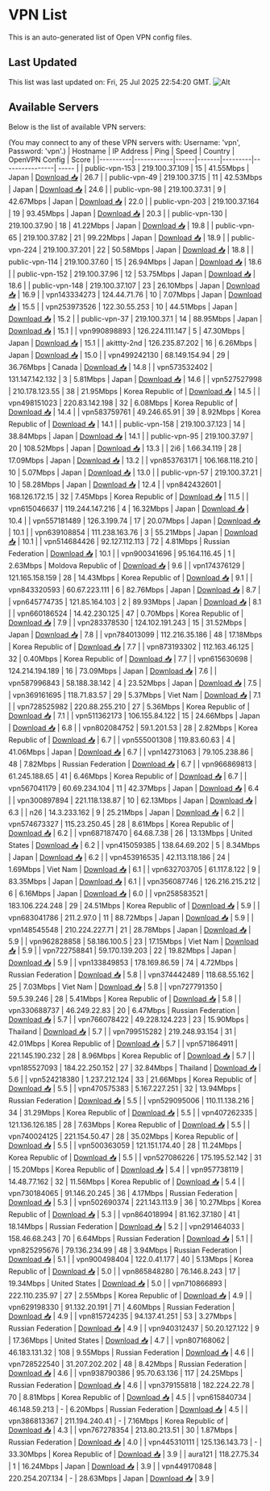 # VPN List

This is an auto-generated list of Open VPN config files.

## Last Updated

This list was last updated on: Fri, 25 Jul 2025 22:54:20 GMT.
![Alt](https://repobeats.axiom.co/api/embed/186b98318ef1479477931607c1ad7d823f12451f.svg "Repobeats analytics image")

## Available Servers

Below is the list of available VPN servers:

(You may connect to any of these VPN servers with: Username: 'vpn', Password: 'vpn'.)
| Hostname | IP Address | Ping | Speed | Country | OpenVPN Config | Score |
|----------|------------|------|-------|---------|----------------| ----- |
| public-vpn-153 | 219.100.37.109 | 15 | 41.55Mbps | Japan | [Download 📥](./configs/server_0_JP.ovpn) | 26.7 |
| public-vpn-49 | 219.100.37.15 | 11 | 42.53Mbps | Japan | [Download 📥](./configs/server_1_JP.ovpn) | 24.6 |
| public-vpn-98 | 219.100.37.31 | 9 | 42.67Mbps | Japan | [Download 📥](./configs/server_2_JP.ovpn) | 22.0 |
| public-vpn-203 | 219.100.37.164 | 19 | 93.45Mbps | Japan | [Download 📥](./configs/server_3_JP.ovpn) | 20.3 |
| public-vpn-130 | 219.100.37.90 | 18 | 41.22Mbps | Japan | [Download 📥](./configs/server_4_JP.ovpn) | 19.8 |
| public-vpn-65 | 219.100.37.82 | 21 | 99.22Mbps | Japan | [Download 📥](./configs/server_5_JP.ovpn) | 18.9 |
| public-vpn-224 | 219.100.37.201 | 22 | 50.58Mbps | Japan | [Download 📥](./configs/server_6_JP.ovpn) | 18.8 |
| public-vpn-114 | 219.100.37.60 | 15 | 26.94Mbps | Japan | [Download 📥](./configs/server_7_JP.ovpn) | 18.6 |
| public-vpn-152 | 219.100.37.96 | 12 | 53.75Mbps | Japan | [Download 📥](./configs/server_8_JP.ovpn) | 18.6 |
| public-vpn-148 | 219.100.37.107 | 23 | 26.10Mbps | Japan | [Download 📥](./configs/server_9_JP.ovpn) | 16.9 |
| vpn143334273 | 124.44.71.76 | 10 | 7.07Mbps | Japan | [Download 📥](./configs/server_10_JP.ovpn) | 15.5 |
| vpn253973526 | 122.30.55.253 | 10 | 44.51Mbps | Japan | [Download 📥](./configs/server_11_JP.ovpn) | 15.2 |
| public-vpn-37 | 219.100.37.1 | 14 | 88.95Mbps | Japan | [Download 📥](./configs/server_12_JP.ovpn) | 15.1 |
| vpn990898893 | 126.224.111.147 | 5 | 47.30Mbps | Japan | [Download 📥](./configs/server_13_JP.ovpn) | 15.1 |
| akittty-2nd | 126.235.87.202 | 16 | 6.26Mbps | Japan | [Download 📥](./configs/server_14_JP.ovpn) | 15.0 |
| vpn499242130 | 68.149.154.94 | 29 | 36.76Mbps | Canada | [Download 📥](./configs/server_15_CA.ovpn) | 14.8 |
| vpn573532402 | 131.147.142.132 | 3 | 5.81Mbps | Japan | [Download 📥](./configs/server_16_JP.ovpn) | 14.6 |
| vpn527527998 | 210.178.123.55 | 38 | 21.95Mbps | Korea Republic of | [Download 📥](./configs/server_17_KR.ovpn) | 14.5 |
| vpn498151023 | 220.83.142.198 | 32 | 6.08Mbps | Korea Republic of | [Download 📥](./configs/server_18_KR.ovpn) | 14.4 |
| vpn583759761 | 49.246.65.91 | 39 | 8.92Mbps | Korea Republic of | [Download 📥](./configs/server_19_KR.ovpn) | 14.1 |
| public-vpn-158 | 219.100.37.123 | 14 | 38.84Mbps | Japan | [Download 📥](./configs/server_20_JP.ovpn) | 14.1 |
| public-vpn-95 | 219.100.37.97 | 20 | 108.52Mbps | Japan | [Download 📥](./configs/server_21_JP.ovpn) | 13.3 |
| 2i6 | 1.66.34.119 | 28 | 17.09Mbps | Japan | [Download 📥](./configs/server_22_JP.ovpn) | 13.2 |
| vpn853763171 | 106.168.118.210 | 10 | 5.07Mbps | Japan | [Download 📥](./configs/server_23_JP.ovpn) | 13.0 |
| public-vpn-57 | 219.100.37.21 | 10 | 58.28Mbps | Japan | [Download 📥](./configs/server_24_JP.ovpn) | 12.4 |
| vpn842432601 | 168.126.172.15 | 32 | 7.45Mbps | Korea Republic of | [Download 📥](./configs/server_25_KR.ovpn) | 11.5 |
| vpn615046637 | 119.244.147.216 | 4 | 16.32Mbps | Japan | [Download 📥](./configs/server_26_JP.ovpn) | 10.4 |
| vpn557181489 | 126.3.199.74 | 17 | 20.07Mbps | Japan | [Download 📥](./configs/server_27_JP.ovpn) | 10.1 |
| vpn639108854 | 111.238.163.76 | 3 | 55.21Mbps | Japan | [Download 📥](./configs/server_28_JP.ovpn) | 10.1 |
| vpn514684426 | 92.127.112.113 | 72 | 4.81Mbps | Russian Federation | [Download 📥](./configs/server_29_RU.ovpn) | 10.1 |
| vpn900341696 | 95.164.116.45 | 1 | 2.63Mbps | Moldova Republic of | [Download 📥](./configs/server_30_MD.ovpn) | 9.6 |
| vpn174376129 | 121.165.158.159 | 28 | 14.43Mbps | Korea Republic of | [Download 📥](./configs/server_31_KR.ovpn) | 9.1 |
| vpn843320593 | 60.67.223.111 | 6 | 82.76Mbps | Japan | [Download 📥](./configs/server_32_JP.ovpn) | 8.7 |
| vpn645774735 | 121.85.164.103 | 2 | 89.93Mbps | Japan | [Download 📥](./configs/server_33_JP.ovpn) | 8.1 |
| vpn660186524 | 14.42.230.125 | 47 | 0.70Mbps | Korea Republic of | [Download 📥](./configs/server_34_KR.ovpn) | 7.9 |
| vpn283378530 | 124.102.191.243 | 15 | 31.52Mbps | Japan | [Download 📥](./configs/server_35_JP.ovpn) | 7.8 |
| vpn784013099 | 112.216.35.186 | 48 | 17.18Mbps | Korea Republic of | [Download 📥](./configs/server_36_KR.ovpn) | 7.7 |
| vpn873193302 | 112.163.46.125 | 32 | 0.40Mbps | Korea Republic of | [Download 📥](./configs/server_37_KR.ovpn) | 7.7 |
| vpn615630698 | 124.214.194.189 | 16 | 73.09Mbps | Japan | [Download 📥](./configs/server_38_JP.ovpn) | 7.6 |
| vpn587996843 | 58.188.38.142 | 4 | 23.52Mbps | Japan | [Download 📥](./configs/server_39_JP.ovpn) | 7.5 |
| vpn369161695 | 118.71.83.57 | 29 | 5.37Mbps | Viet Nam | [Download 📥](./configs/server_40_VN.ovpn) | 7.1 |
| vpn728525982 | 220.88.255.210 | 27 | 5.36Mbps | Korea Republic of | [Download 📥](./configs/server_41_KR.ovpn) | 7.1 |
| vpn511362173 | 106.155.84.122 | 15 | 24.66Mbps | Japan | [Download 📥](./configs/server_42_JP.ovpn) | 6.8 |
| vpn802084752 | 59.1.201.53 | 28 | 2.82Mbps | Korea Republic of | [Download 📥](./configs/server_43_KR.ovpn) | 6.7 |
| vpn555001308 | 119.83.60.63 | 4 | 41.06Mbps | Japan | [Download 📥](./configs/server_44_JP.ovpn) | 6.7 |
| vpn142731063 | 79.105.238.86 | 48 | 7.82Mbps | Russian Federation | [Download 📥](./configs/server_45_RU.ovpn) | 6.7 |
| vpn966869813 | 61.245.188.65 | 41 | 6.46Mbps | Korea Republic of | [Download 📥](./configs/server_46_KR.ovpn) | 6.7 |
| vpn567041179 | 60.69.234.104 | 11 | 42.37Mbps | Japan | [Download 📥](./configs/server_47_JP.ovpn) | 6.4 |
| vpn300897894 | 221.118.138.87 | 10 | 62.13Mbps | Japan | [Download 📥](./configs/server_48_JP.ovpn) | 6.3 |
| n26 | 14.3.233.162 | 9 | 25.21Mbps | Japan | [Download 📥](./configs/server_49_JP.ovpn) | 6.2 |
| vpn574673327 | 115.23.250.45 | 28 | 8.61Mbps | Korea Republic of | [Download 📥](./configs/server_50_KR.ovpn) | 6.2 |
| vpn687187470 | 64.68.7.38 | 26 | 13.13Mbps | United States | [Download 📥](./configs/server_51_US.ovpn) | 6.2 |
| vpn415059385 | 138.64.69.202 | 5 | 8.34Mbps | Japan | [Download 📥](./configs/server_52_JP.ovpn) | 6.2 |
| vpn453916535 | 42.113.118.186 | 24 | 1.69Mbps | Viet Nam | [Download 📥](./configs/server_53_VN.ovpn) | 6.1 |
| vpn632703705 | 61.117.8.122 | 9 | 83.35Mbps | Japan | [Download 📥](./configs/server_54_JP.ovpn) | 6.1 |
| vpn356087746 | 126.216.215.212 | 6 | 6.16Mbps | Japan | [Download 📥](./configs/server_55_JP.ovpn) | 6.0 |
| vpn258583521 | 183.106.224.248 | 29 | 24.51Mbps | Korea Republic of | [Download 📥](./configs/server_56_KR.ovpn) | 5.9 |
| vpn683041786 | 211.2.97.0 | 11 | 88.72Mbps | Japan | [Download 📥](./configs/server_57_JP.ovpn) | 5.9 |
| vpn148545548 | 210.224.227.71 | 21 | 28.78Mbps | Japan | [Download 📥](./configs/server_58_JP.ovpn) | 5.9 |
| vpn962828858 | 58.186.100.5 | 23 | 17.15Mbps | Viet Nam | [Download 📥](./configs/server_59_VN.ovpn) | 5.9 |
| vpn722758841 | 59.170.139.203 | 22 | 19.82Mbps | Japan | [Download 📥](./configs/server_60_JP.ovpn) | 5.9 |
| vpn133849853 | 178.169.86.59 | 74 | 4.72Mbps | Russian Federation | [Download 📥](./configs/server_61_RU.ovpn) | 5.8 |
| vpn374442489 | 118.68.55.162 | 25 | 7.03Mbps | Viet Nam | [Download 📥](./configs/server_62_VN.ovpn) | 5.8 |
| vpn727791350 | 59.5.39.246 | 28 | 5.41Mbps | Korea Republic of | [Download 📥](./configs/server_63_KR.ovpn) | 5.8 |
| vpn330688737 | 46.249.22.83 | 20 | 6.47Mbps | Russian Federation | [Download 📥](./configs/server_64_RU.ovpn) | 5.7 |
| vpn766078422 | 49.228.124.223 | 23 | 15.90Mbps | Thailand | [Download 📥](./configs/server_65_TH.ovpn) | 5.7 |
| vpn799515282 | 219.248.93.154 | 31 | 42.01Mbps | Korea Republic of | [Download 📥](./configs/server_66_KR.ovpn) | 5.7 |
| vpn571864911 | 221.145.190.232 | 28 | 8.96Mbps | Korea Republic of | [Download 📥](./configs/server_67_KR.ovpn) | 5.7 |
| vpn185527093 | 184.22.250.152 | 27 | 32.84Mbps | Thailand | [Download 📥](./configs/server_68_TH.ovpn) | 5.6 |
| vpn524218380 | 1.237.212.124 | 33 | 21.66Mbps | Korea Republic of | [Download 📥](./configs/server_69_KR.ovpn) | 5.5 |
| vpn470575383 | 5.167.227.251 | 32 | 13.94Mbps | Russian Federation | [Download 📥](./configs/server_70_RU.ovpn) | 5.5 |
| vpn529095006 | 110.11.138.216 | 34 | 31.29Mbps | Korea Republic of | [Download 📥](./configs/server_71_KR.ovpn) | 5.5 |
| vpn407262335 | 121.136.126.185 | 28 | 7.63Mbps | Korea Republic of | [Download 📥](./configs/server_72_KR.ovpn) | 5.5 |
| vpn740024125 | 221.154.50.47 | 28 | 35.02Mbps | Korea Republic of | [Download 📥](./configs/server_73_KR.ovpn) | 5.5 |
| vpn500363059 | 121.151.174.40 | 28 | 11.24Mbps | Korea Republic of | [Download 📥](./configs/server_74_KR.ovpn) | 5.5 |
| vpn527086226 | 175.195.52.142 | 31 | 15.20Mbps | Korea Republic of | [Download 📥](./configs/server_75_KR.ovpn) | 5.4 |
| vpn957738119 | 14.48.77.162 | 32 | 11.56Mbps | Korea Republic of | [Download 📥](./configs/server_76_KR.ovpn) | 5.4 |
| vpn730184065 | 91.146.20.245 | 36 | 4.17Mbps | Russian Federation | [Download 📥](./configs/server_77_RU.ovpn) | 5.3 |
| vpn502690374 | 221.143.113.9 | 36 | 10.27Mbps | Korea Republic of | [Download 📥](./configs/server_78_KR.ovpn) | 5.3 |
| vpn864018994 | 81.162.37.180 | 41 | 18.14Mbps | Russian Federation | [Download 📥](./configs/server_79_RU.ovpn) | 5.2 |
| vpn291464033 | 158.46.68.243 | 70 | 6.64Mbps | Russian Federation | [Download 📥](./configs/server_80_RU.ovpn) | 5.1 |
| vpn825295676 | 79.136.234.99 | 48 | 3.94Mbps | Russian Federation | [Download 📥](./configs/server_81_RU.ovpn) | 5.1 |
| vpn900498404 | 122.0.41.177 | 40 | 5.13Mbps | Korea Republic of | [Download 📥](./configs/server_82_KR.ovpn) | 5.0 |
| vpn865848280 | 76.146.8.243 | 17 | 19.34Mbps | United States | [Download 📥](./configs/server_83_US.ovpn) | 5.0 |
| vpn710866893 | 222.110.235.97 | 27 | 2.55Mbps | Korea Republic of | [Download 📥](./configs/server_84_KR.ovpn) | 4.9 |
| vpn629198330 | 91.132.20.191 | 71 | 4.60Mbps | Russian Federation | [Download 📥](./configs/server_85_RU.ovpn) | 4.9 |
| vpn815724235 | 94.137.41.251 | 53 | 3.27Mbps | Russian Federation | [Download 📥](./configs/server_86_RU.ovpn) | 4.9 |
| vpn940312437 | 50.20.127.122 | 9 | 17.36Mbps | United States | [Download 📥](./configs/server_87_US.ovpn) | 4.7 |
| vpn807168062 | 46.183.131.32 | 108 | 9.55Mbps | Russian Federation | [Download 📥](./configs/server_88_RU.ovpn) | 4.6 |
| vpn728522540 | 31.207.202.202 | 48 | 8.42Mbps | Russian Federation | [Download 📥](./configs/server_89_RU.ovpn) | 4.6 |
| vpn938790386 | 95.70.63.136 | 117 | 24.25Mbps | Russian Federation | [Download 📥](./configs/server_90_RU.ovpn) | 4.6 |
| vpn379155818 | 182.224.22.78 | 70 | 8.81Mbps | Korea Republic of | [Download 📥](./configs/server_91_KR.ovpn) | 4.5 |
| vpn615840734 | 46.148.59.213 | - | 6.20Mbps | Russian Federation | [Download 📥](./configs/server_92_RU.ovpn) | 4.5 |
| vpn386813367 | 211.194.240.41 | - | 7.16Mbps | Korea Republic of | [Download 📥](./configs/server_93_KR.ovpn) | 4.3 |
| vpn767278354 | 213.80.213.51 | 30 | 1.87Mbps | Russian Federation | [Download 📥](./configs/server_94_RU.ovpn) | 4.0 |
| vpn445310111 | 125.136.143.73 | - | 33.30Mbps | Korea Republic of | [Download 📥](./configs/server_95_KR.ovpn) | 3.9 |
| aura121 | 118.27.75.34 | 1 | 16.24Mbps | Japan | [Download 📥](./configs/server_96_JP.ovpn) | 3.9 |
| vpn449170848 | 220.254.207.134 | - | 28.63Mbps | Japan | [Download 📥](./configs/server_97_JP.ovpn) | 3.9 |
